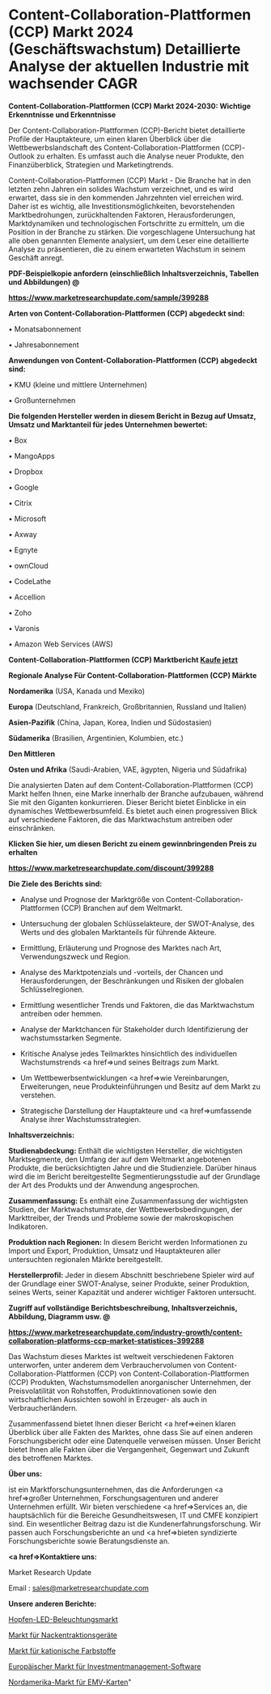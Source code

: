 # Content-Collaboration-Plattformen (CCP) Markt 2024 (Geschäftswachstum) Detaillierte Analyse der aktuellen Industrie mit wachsender CAGR

<strong>Content-Collaboration-Plattformen (CCP) Markt 2024-2030: Wichtige Erkenntnisse und Erkenntnisse</strong>

Der Content-Collaboration-Plattformen (CCP)-Bericht bietet detaillierte Profile der Hauptakteure, um einen klaren Überblick über die Wettbewerbslandschaft des Content-Collaboration-Plattformen (CCP)-Outlook zu erhalten. Es umfasst auch die Analyse neuer Produkte, den Finanzüberblick, Strategien und Marketingtrends.

Content-Collaboration-Plattformen (CCP) Markt - Die Branche hat in den letzten zehn Jahren ein solides Wachstum verzeichnet, und es wird erwartet, dass sie in den kommenden Jahrzehnten viel erreichen wird. Daher ist es wichtig, alle Investitionsmöglichkeiten, bevorstehenden Marktbedrohungen, zurückhaltenden Faktoren, Herausforderungen, Marktdynamiken und technologischen Fortschritte zu ermitteln, um die Position in der Branche zu stärken. Die vorgeschlagene Untersuchung hat alle oben genannten Elemente analysiert, um dem Leser eine detaillierte Analyse zu präsentieren, die zu einem erwarteten Wachstum in seinem Geschäft anregt.



<strong><b>PDF-Beispielkopie anfordern (einschließlich Inhaltsverzeichnis, Tabellen und Abbildungen) @ </b></strong>

<strong><a href=https://www.marketresearchupdate.com/sample/399288>

<strong>https://www.marketresearchupdate.com/sample/399288</u></a></strong></strong>



<strong>Arten von Content-Collaboration-Plattformen (CCP) abgedeckt sind:</strong>

• Monatsabonnement

• Jahresabonnement



<strong>Anwendungen von Content-Collaboration-Plattformen (CCP) abgedeckt sind:</strong>

• KMU (kleine und mittlere Unternehmen)

• Großunternehmen



<strong>Die folgenden Hersteller werden in diesem Bericht in Bezug auf Umsatz, Umsatz und Marktanteil für jedes Unternehmen bewertet:</strong>

• Box

• MangoApps

• Dropbox

• Google

• Citrix

• Microsoft

• Axway

• Egnyte

• ownCloud

• CodeLathe

• Accellion

• Zoho

• Varonis

• Amazon Web Services (AWS)



<strong>Content-Collaboration-Plattformen (CCP) Marktbericht <a href=https://www.marketresearchupdate.com/buynow/399288>Kaufe jetzt</a></strong>



<strong>Regionale Analyse Für Content-Collaboration-Plattformen (CCP) Märkte</strong>



<strong>Nordamerika</strong> (USA, Kanada und Mexiko)



<strong>Europa</strong> (Deutschland, Frankreich, Großbritannien, Russland und Italien)



<strong>Asien-Pazifik</strong> (China, Japan, Korea, Indien und Südostasien)



<strong>Südamerika</strong> (Brasilien, Argentinien, Kolumbien, etc.)



<strong>Den Mittleren</strong> 

<strong>Osten und Afrika</strong> (Saudi-Arabien, VAE, ägypten, Nigeria und Südafrika)

Die analysierten Daten auf dem Content-Collaboration-Plattformen (CCP) Markt helfen Ihnen, eine Marke innerhalb der Branche aufzubauen, während Sie mit den Giganten konkurrieren. Dieser Bericht bietet Einblicke in ein dynamisches Wettbewerbsumfeld. Es bietet auch einen progressiven Blick auf verschiedene Faktoren, die das Marktwachstum antreiben oder einschränken.



<strong>Klicken Sie hier, um diesen Bericht zu einem gewinnbringenden Preis zu erhalten
</strong>

<strong><a href=https://www.marketresearchupdate.com/discount/399288>https://www.marketresearchupdate.com/discount/399288</b></u></strong></a>



<strong>Die Ziele des Berichts sind:</strong>

- Analyse und Prognose der Marktgröße von Content-Collaboration-Plattformen (CCP) Branchen auf dem Weltmarkt.

- Untersuchung der globalen Schlüsselakteure, der SWOT-Analyse, des Werts und des globalen Marktanteils für führende Akteure.

- Ermittlung, Erläuterung und Prognose des Marktes nach Art, Verwendungszweck und Region.

- Analyse des Marktpotenzials und -vorteils, der Chancen und Herausforderungen, der Beschränkungen und Risiken der globalen Schlüsselregionen.

- Ermittlung wesentlicher Trends und Faktoren, die das Marktwachstum antreiben oder hemmen.

- Analyse der Marktchancen für Stakeholder durch Identifizierung der wachstumsstarken Segmente.

- Kritische Analyse jedes Teilmarktes hinsichtlich des individuellen Wachstumstrends <a href=>und</a> seines Beitrags zum Markt.

- Um Wettbewerbsentwicklungen <a href=>wie</a> Vereinbarungen, Erweiterungen, neue Produkteinführungen und Besitz auf dem Markt zu verstehen.

- Strategische Darstellung der Hauptakteure und <a href=>umfas</a>sende Analyse ihrer Wachstumsstrategien.



<strong>Inhaltsverzeichnis:</strong>



<strong>Studienabdeckung:</strong> Enthält die wichtigsten Hersteller, die wichtigsten Marktsegmente, den Umfang der auf dem Weltmarkt angebotenen Produkte, die berücksichtigten Jahre und die Studienziele. Darüber hinaus wird die im Bericht bereitgestellte Segmentierungsstudie auf der Grundlage der Art des Produkts und der Anwendung angesprochen.



<strong>Zusammenfassung:</strong> Es enthält eine Zusammenfassung der wichtigsten Studien, der Marktwachstumsrate, der Wettbewerbsbedingungen, der Markttreiber, der Trends und Probleme sowie der makroskopischen Indikatoren.



<strong>Produktion nach Regionen:</strong> In diesem Bericht werden Informationen zu Import und Export, Produktion, Umsatz und Hauptakteuren aller untersuchten regionalen Märkte bereitgestellt.



<strong>Herstellerprofil:</strong> Jeder in diesem Abschnitt beschriebene Spieler wird auf der Grundlage einer SWOT-Analyse, seiner Produkte, seiner Produktion, seines Werts, seiner Kapazität und anderer wichtiger Faktoren untersucht.



<strong><b>Zugriff auf vollständige Berichtsbeschreibung, Inhaltsverzeichnis, Abbildung, Diagramm usw. @ </b></strong>

<strong><a href=https://www.marketresearchupdate.com/industry-growth/content-collaboration-platforms-ccp-market-statistices-399288>https://www.marketresearchupdate.com/industry-growth/content-collaboration-platforms-ccp-market-statistices-399288</a></strong>

Das Wachstum dieses Marktes ist weltweit verschiedenen Faktoren unterworfen, unter anderem dem Verbrauchervolumen von Content-Collaboration-Plattformen (CCP) von Content-Collaboration-Plattformen (CCP) Produkten, Wachstumsmodellen anorganischer Unternehmen, der Preisvolatilität von Rohstoffen, Produktinnovationen sowie den wirtschaftlichen Aussichten sowohl in Erzeuger- als auch in Verbraucherländern.

Zusammenfassend bietet Ihnen dieser Bericht <a href=>einen</a> klaren Überblick über alle Fakten des Marktes, ohne dass Sie auf einen anderen Forschungsbericht oder eine Datenquelle verweisen müssen. Unser Bericht bietet Ihnen alle Fakten über die Vergangenheit, Gegenwart und Zukunft des betroffenen Marktes.



<strong>Über uns:</strong>

 ist ein Marktforschungsunternehmen, das die Anforderungen <a href=>großer</a> Unternehmen, Forschungsagenturen und anderer Unternehmen erfüllt. Wir bieten verschiedene <a href=>Services</a> an, die hauptsächlich für die Bereiche Gesundheitswesen, IT und CMFE konzipiert sind. Ein wesentlicher Beitrag dazu ist die Kundenerfahrungsforschung. Wir passen auch Forschungsberichte an und <a href=>bieten</a> syndizierte Forschungsberichte sowie Beratungsdienste an.



<strong><a href=>Kontaktiere uns:</a></strong>

Market Research Update

Email : sales@marketresearchupdate.com



<strong>Unsere anderen Berichte:</strong>

<a href=https://www.linkedin.com/pulse/hops-led-lighting-market-size-growth-set-surge>Hopfen-LED-Beleuchtungsmarkt</a>

<a href=https://www.linkedin.com/pulse/neck-traction-devices-market-outlooks-2023-size>Markt für Nackentraktionsgeräte</a>

<a href=https://www.linkedin.com/pulse/cationic-dyes-market-size-emerging-trends-consumption>Markt für kationische Farbstoffe</a>

<a href=https://www.linkedin.com/pulse/europe-investment-management-software-market>Europäischer Markt für Investmentmanagement-Software</a>

<a href=https://www.linkedin.com/pulse/north-america-emv-cards-market-2023-huge-business-opportunities>Nordamerika-Markt für EMV-Karten</a>"
